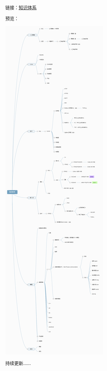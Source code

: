 链接：[知识体系](https://naotu.baidu.com/file/fd01e6e258955429c8c0432890496f5f)

预览：

![知识体系](知识体系.png)

持续更新……
